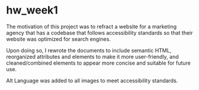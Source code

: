 # hw_week1

The motivation of this project was to refract a website for a marketing agency that has a codebase that follows accessibility standards
so that their website was optimized for search engines.

Upon doing so, I rewrote the documents to include semantic HTML, reorganized attributes and elements to make it more user-friendly, and 
cleaned/combined elements to appear more concise and suitable for future use.

Alt Language was added to all images to meet accessibility standards.